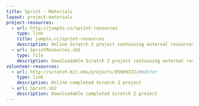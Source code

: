 ```yaml
---
title: Sprint - Materials
layout: project-materials
project-resources:
  - url: http://jumpto.cc/sprint-resources
    type: link
    title: jumpto.cc/sprint-resources
    description: Online Scratch 2 project containing external resources
  - url: SprintResources.sb2
    type: file
    description: Downloadable Scratch 2 project containing external resources
volunteer-resources:
  - url: http://scratch.mit.edu/projects/85609372/#editor
    type: link
    description: Online completed Scratch 2 project
  - url: Sprint.sb2
    description: Downloadable completed Scratch 2 project
---
```

